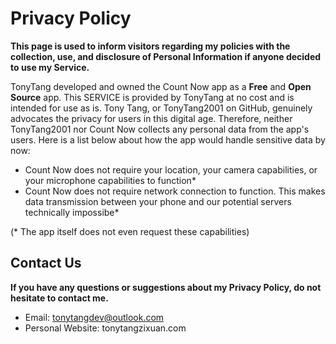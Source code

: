 # Privacy Policy #

**This page is used to inform visitors regarding my policies with the collection, use, and disclosure of Personal Information if anyone decided to use my Service.**

TonyTang developed and owned the Count Now app as a **Free** and **Open Source** app. This SERVICE is provided by TonyTang at no cost and is intended for use as is. Tony Tang, or TonyTang2001 on GitHub, genuinely advocates the privacy for users in this digital age. Therefore, neither TonyTang2001 nor Count Now collects any personal data from the app's users. Here is a list below about how the app would handle sensitive data by now:

* Count Now does not require your location, your camera capabilities, or your microphone capabilities to function*
* Count Now does not require network connection to function. This makes data transmission between your phone and 
our potential servers technically impossibe*

(* The app itself does not even request these capabilities)

## Contact Us ##
**If you have any questions or suggestions about my Privacy Policy, do not hesitate to contact me.**

- Email: tonytangdev@outlook.com
- Personal Website: tonytangzixuan.com
